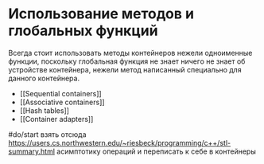 # Использование методов и глобальных функций
Всегда стоит использовать методы контейнеров нежели одноименные функции, поскольку глобальная функция не знает ничего не знает об устройстве контейнера, нежели метод написанный специально для данного контейнера.

* [[Sequential containers]]
* [[Associative containers]]
* [[Hash tables]]
* [[Container adapters]]

#do/start взять отсюда https://users.cs.northwestern.edu/~riesbeck/programming/c++/stl-summary.html асимптотику операций и переписать к себе в контейнеры